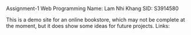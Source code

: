 Assignment-1 Web Programming
Name: Lam Nhi Khang SID: S3914580

This is a demo site for an online bookstore, which may not be complete at the moment, but it does show some ideas for future projects. Links:
